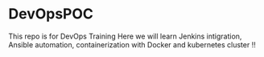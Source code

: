 # DevOpsPOC
This repo is for DevOps Training
Here we will learn Jenkins intigration, Ansible automation, containerization with Docker and kubernetes cluster !!

